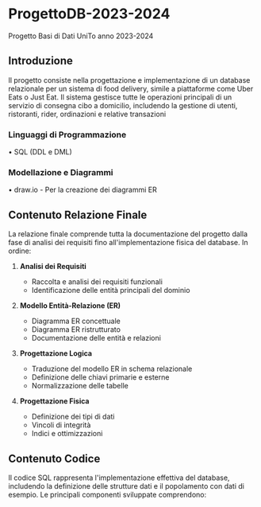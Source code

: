 # ProgettoDB-2023-2024

Progetto Basi di Dati UniTo anno 2023-2024

## Introduzione

Il progetto consiste nella progettazione e implementazione di un database relazionale per un sistema di food delivery, simile a piattaforme come Uber Eats o Just Eat. Il sistema gestisce tutte le operazioni principali di un servizio di consegna cibo a domicilio, includendo la gestione di utenti, ristoranti, rider, ordinazioni e relative transazioni

### Linguaggi di Programmazione
• SQL (DDL e DML)

### Modellazione e Diagrammi
• draw.io - Per la creazione dei diagrammi ER

## Contenuto Relazione Finale

La relazione finale comprende tutta la documentazione del progetto dalla fase di analisi dei requisiti fino all'implementazione fisica del database. In ordine:

1. **Analisi dei Requisiti**
   - Raccolta e analisi dei requisiti funzionali
   - Identificazione delle entità principali del dominio

2. **Modello Entità-Relazione (ER)**
   - Diagramma ER concettuale
   - Diagramma ER ristrutturato
   - Documentazione delle entità e relazioni

3. **Progettazione Logica**
   - Traduzione del modello ER in schema relazionale
   - Definizione delle chiavi primarie e esterne
   - Normalizzazione delle tabelle

4. **Progettazione Fisica**
   - Definizione dei tipi di dati
   - Vincoli di integrità
   - Indici e ottimizzazioni

## Contenuto Codice

Il codice SQL rappresenta l'implementazione effettiva del database, includendo la definizione delle strutture dati e il popolamento con dati di esempio. Le principali componenti sviluppate comprendono:




